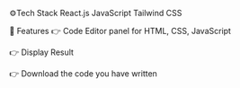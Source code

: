 ⚙️Tech Stack
React.js
JavaScript
Tailwind CSS

🔋 Features
👉 Code Editor panel for HTML, CSS, JavaScript

👉 Display Result

👉 Download the code you have written 

